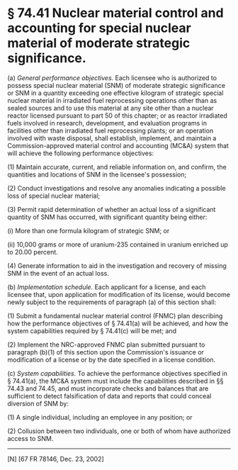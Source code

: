 # § 74.41   Nuclear material control and accounting for special nuclear material of moderate strategic significance.

(a) *General performance objectives.* Each licensee who is authorized to possess special nuclear material (SNM) of moderate strategic significance or SNM in a quantity exceeding one effective kilogram of strategic special nuclear material in irradiated fuel reprocessing operations other than as sealed sources and to use this material at any site other than a nuclear reactor licensed pursuant to part 50 of this chapter; or as reactor irradiated fuels involved in research, development, and evaluation programs in facilities other than irradiated fuel reprocessing plants; or an operation involved with waste disposal, shall establish, implement, and maintain a Commission-approved material control and accounting (MC&A) system that will achieve the following performance objectives: 


(1) Maintain accurate, current, and reliable information on, and confirm, the quantities and locations of SNM in the licensee's possession; 


(2) Conduct investigations and resolve any anomalies indicating a possible loss of special nuclear material; 


(3) Permit rapid determination of whether an actual loss of a significant quantity of SNM has occurred, with significant quantity being either: 


(i) More than one formula kilogram of strategic SNM; or 


(ii) 10,000 grams or more of uranium-235 contained in uranium enriched up to 20.00 percent. 


(4) Generate information to aid in the investigation and recovery of missing SNM in the event of an actual loss. 


(b) *Implementation schedule.* Each applicant for a license, and each licensee that, upon application for modification of its license, would become newly subject to the requirements of paragraph (a) of this section shall: 


(1) Submit a fundamental nuclear material control (FNMC) plan describing how the performance objectives of § 74.41(a) will be achieved, and how the system capabilities required by § 74.41(c) will be met; and 


(2) Implement the NRC-approved FNMC plan submitted pursuant to paragraph (b)(1) of this section upon the Commission's issuance or modification of a license or by the date specified in a license condition. 


(c) *System capabilities.* To achieve the performance objectives specified in § 74.41(a), the MC&A system must include the capabilities described in §§ 74.43 and 74.45, and must incorporate checks and balances that are sufficient to detect falsification of data and reports that could conceal diversion of SNM by: 


(1) A single individual, including an employee in any position; or 


(2) Collusion between two individuals, one or both of whom have authorized access to SNM. 



---

[N] [67 FR 78146, Dec. 23, 2002]




